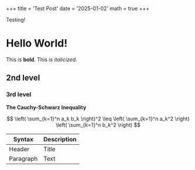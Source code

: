 +++
title = 'Test Post'
date = '2025-01-02'
math = true
+++

Testing!

# Hello World!
This is **bold**. This is *italicized*.

## 2nd level

### 3rd level

**The Cauchy-Schwarz Inequality**

$$
\left( \sum_{k=1}^n a_k b_k \right)^2 \leq \left( \sum_{k=1}^n a_k^2 \right) \left( \sum_{k=1}^n b_k^2 \right)
$$

| Syntax      | Description |
| ----------- | ----------- |
| Header      | Title       |
| Paragraph   | Text        |